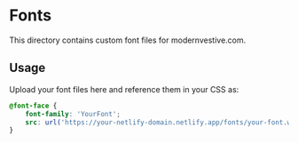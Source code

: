# Fonts

This directory contains custom font files for modernvestive.com.

## Usage

Upload your font files here and reference them in your CSS as:
```css
@font-face {
    font-family: 'YourFont';
    src: url('https://your-netlify-domain.netlify.app/fonts/your-font.woff2') format('woff2');
}
```

